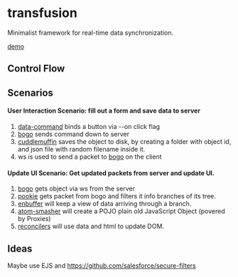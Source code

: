 # transfusion
Minimalist framework for real-time data synchronization.

[demo](https://github.com/fantasyui-com/hurlyburly)

## Control Flow

## Scenarios

#### User Interaction Scenario: fill out a form and save data to server

1. [data-command](https://github.com/fantasyui-com/data-command) binds a button via --on click flag
2. [bogo](https://github.com/fantasyui-com/bogo) sends command down to server
3. [cuddlemuffin](https://github.com/fantasyui-com/cuddlemuffin) saves the object to disk, by creating a folder with object id, and json file with random filename inside it.
3. ws is used to send a packet to [bogo](https://github.com/fantasyui-com/bogo) on the client

#### Update UI Scenario: Get updated packets from server and update UI.

 1. [bogo](https://github.com/fantasyui-com/bogo) gets object via ws from the server
 2. [pookie](https://github.com/fantasyui-com/pookie) gets packet from bogo and filters it info branches of its tree.
 3. [enbuffer](https://github.com/fantasyui-com/enbuffer) will keep a view of data arriving through a branch.
 4. [atom-smasher](https://github.com/fantasyui-com/atom-smasher) will create a POJO plain old JavaScript Object (povered by Proxies)
 5. [reconcilers](https://github.com/fantasyui-com/reconcilers) will use data and html to update DOM.


## Ideas

Maybe use EJS and https://github.com/salesforce/secure-filters
